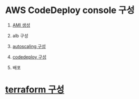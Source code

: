 # AWS CodeDeploy console 구성

1. [AMI 생성](./etc/create-ami.md)

2. alb 구성

3. [autoscaling 구성](./etc/autoscaling.md)

4. [codedeploy 구성](./etc/codedeploy.md)

5. 배포

# [terraform 구성](https://github.com/yogae/terrform-code-deploy.git)